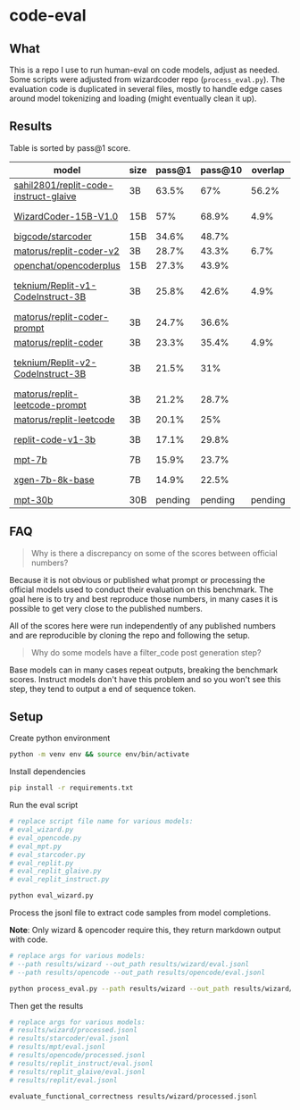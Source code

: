 # code-eval

## What

This is a repo I use to run human-eval on code models, adjust as needed. Some scripts were adjusted from wizardcoder repo (`process_eval.py`). The evaluation code is duplicated in several files, mostly to handle edge cases around model tokenizing and loading (might eventually clean it up).

## Results

Table is sorted by pass@1 score.
 
| model                                                                                                 | size | pass@1  | pass@10 | overlap | screenshot                                                                                                         |
| ----------------------------------------------------------------------------------------------------- | ---- | ------- | ------- | ------- | ------------------------------------------------------------------------------------------------------------------ |
| [sahil2801/replit-code-instruct-glaive](https://huggingface.co/sahil2801/replit-code-instruct-glaive) | 3B   | 63.5%   | 67%     | 56.2% | ![instruct-glaive](https://github.com/abacaj/code-eval/assets/7272343/6fd7527d-0dc4-4b48-8a57-ad0373074bc5)        |
| [WizardCoder-15B-V1.0](https://huggingface.co/WizardLM/WizardCoder-15B-V1.0)                          | 15B  | 57%     | 68.9%   | 4.9% | ![wizardcoder](https://github.com/abacaj/code-eval/assets/7272343/0b941ff8-b474-4236-bbc0-89d925bbd34e)            |
| [bigcode/starcoder](https://huggingface.co/bigcode/starcoder)                                         | 15B  | 34.6%   | 48.7%   | | ![starcoder](https://github.com/abacaj/code-eval/assets/7272343/eb5df978-f56b-4557-a433-8b8fa863a059)              |
| [matorus/replit-coder-v2](https://huggingface.co/matorus/replit-coder-v2)                             | 3B   | 28.7%   | 43.3%   | 6.7% | [eval.out](./results/replit_coder_v2/eval.out) |
| [openchat/opencoderplus](https://huggingface.co/openchat/opencoderplus)                               | 15B  | 27.3%   | 43.9%   | | ![opencoder](https://github.com/abacaj/code-eval/assets/7272343/1fa9f5ef-941b-4ea8-981e-c3f258c03fee)              |
| [teknium/Replit-v1-CodeInstruct-3B](https://huggingface.co/teknium/Replit-v1-CodeInstruct-3B)         | 3B   | 25.8%   | 42.6%   | 4.9% | ![replit-codeinstruct-v1](https://github.com/abacaj/code-eval/assets/7272343/4fca98d8-2c22-43ce-9639-e998ecb4fedc) |
| [matorus/replit-coder-prompt](https://huggingface.co/matorus/replit-coder-prompt)                     | 3B   | 24.7%   | 36.6%   | | [eval.out](./results/replit_coder_prompt/eval.out) |
| [matorus/replit-coder](https://huggingface.co/matorus/replit-coder)                                   | 3B   | 23.3%   | 35.4%   | 4.9% | [eval.out](./results/replit_coder/eval.out) |
| [teknium/Replit-v2-CodeInstruct-3B](https://huggingface.co/teknium/Replit-v2-CodeInstruct-3B)         | 3B   | 21.5%   | 31%     | | ![replit-codeinstruct-v2](https://github.com/abacaj/code-eval/assets/7272343/655aaa1d-0715-4fcd-b9ba-a22b5fddb215) |
| [matorus/replit-leetcode-prompt](https://huggingface.co/matorus/replit-leetcode-prompt)               | 3B   | 21.2%   | 28.7%   | | [eval.out](./results/replit_leetcode_prompt/eval.out) |
| [matorus/replit-leetcode](https://huggingface.co/matorus/replit-leetcode)                             | 3B   | 20.1%   | 25%     | | [eval.out](./results/replit_leetcode/eval.out) |
| [replit-code-v1-3b](https://huggingface.co/replit/replit-code-v1-3b)                                  | 3B   | 17.1%   | 29.8%   | | ![replit-code-v1](https://github.com/abacaj/code-eval/assets/7272343/6b387aa8-db60-4f04-b458-35b010b1145c)         |
| [mpt-7b](https://huggingface.co/mosaicml/mpt-7b)                                                      | 7B   | 15.9%   | 23.7%   | | ![mpt-7b](https://github.com/abacaj/code-eval/assets/7272343/16965905-a368-4254-aeab-5e44126eba84)                 |
| [xgen-7b-8k-base](https://huggingface.co/Salesforce/xgen-7b-8k-base)                                  | 7B   | 14.9%   | 22.5%   | | ![xgen-7b-8k-base](https://github.com/abacaj/code-eval/assets/7272343/995c84a9-ee69-43bf-8502-a74eba1d927a)        |
| [mpt-30b](https://huggingface.co/mosaicml/mpt-30b)                                                    | 30B  | pending | pending | pending | pending                                                                                                            |

## FAQ

> Why is there a discrepancy on some of the scores between official numbers? 

Because it is not obvious or published what prompt or processing the official models used to conduct their evaluation on this benchmark. The goal here is to try and best reproduce those numbers, in many cases it is possible to get very close to the published numbers.

All of the scores here were run independently of any published numbers and are reproducible by cloning the repo and following the setup.

> Why do some models have a filter_code post generation step?

Base models can in many cases repeat outputs, breaking the benchmark scores. Instruct models don't have this problem and so you won't see this step, they tend to output a end of sequence token.

## Setup

Create python environment

```sh
python -m venv env && source env/bin/activate
```

Install dependencies

```sh
pip install -r requirements.txt
```

Run the eval script

```sh
# replace script file name for various models:
# eval_wizard.py
# eval_opencode.py
# eval_mpt.py
# eval_starcoder.py
# eval_replit.py
# eval_replit_glaive.py
# eval_replit_instruct.py

python eval_wizard.py
```

Process the jsonl file to extract code samples from model completions.

**Note**: Only wizard & opencoder require this, they return markdown output with code.

```sh
# replace args for various models:
# --path results/wizard --out_path results/wizard/eval.jsonl
# --path results/opencode --out_path results/opencode/eval.jsonl

python process_eval.py --path results/wizard --out_path results/wizard/processed.jsonl --add_prompt
```

Then get the results

```sh
# replace args for various models:
# results/wizard/processed.jsonl
# results/starcoder/eval.jsonl
# results/mpt/eval.jsonl
# results/opencode/processed.jsonl
# results/replit_instruct/eval.jsonl
# results/replit_glaive/eval.jsonl
# results/replit/eval.jsonl

evaluate_functional_correctness results/wizard/processed.jsonl
```
